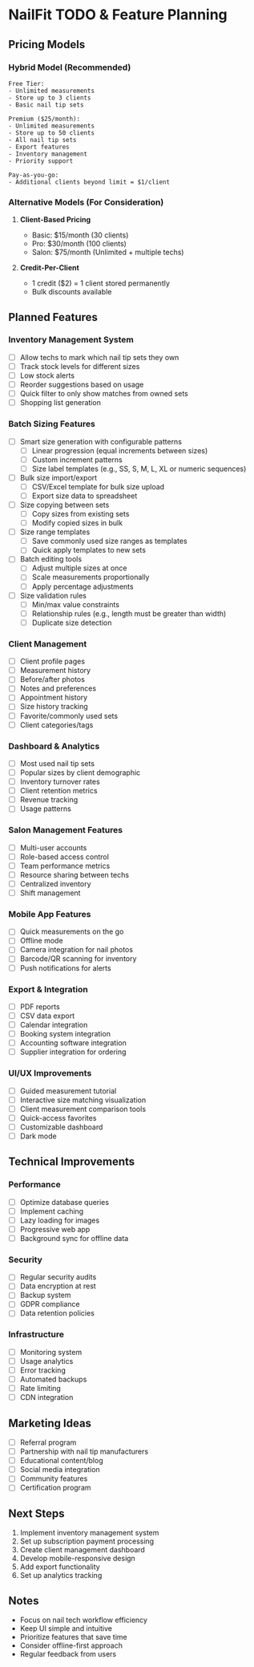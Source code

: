 # NailFit TODO & Feature Planning

## Pricing Models

### Hybrid Model (Recommended)

```
Free Tier:
- Unlimited measurements
- Store up to 3 clients
- Basic nail tip sets

Premium ($25/month):
- Unlimited measurements
- Store up to 50 clients
- All nail tip sets
- Export features
- Inventory management
- Priority support

Pay-as-you-go:
- Additional clients beyond limit = $1/client
```

### Alternative Models (For Consideration)

1. **Client-Based Pricing**

   - Basic: $15/month (30 clients)
   - Pro: $30/month (100 clients)
   - Salon: $75/month (Unlimited + multiple techs)

2. **Credit-Per-Client**
   - 1 credit ($2) = 1 client stored permanently
   - Bulk discounts available

## Planned Features

### Inventory Management System

- [ ] Allow techs to mark which nail tip sets they own
- [ ] Track stock levels for different sizes
- [ ] Low stock alerts
- [ ] Reorder suggestions based on usage
- [ ] Quick filter to only show matches from owned sets
- [ ] Shopping list generation

### Batch Sizing Features

- [ ] Smart size generation with configurable patterns
  - [ ] Linear progression (equal increments between sizes)
  - [ ] Custom increment patterns
  - [ ] Size label templates (e.g., SS, S, M, L, XL or numeric sequences)
- [ ] Bulk size import/export
  - [ ] CSV/Excel template for bulk size upload
  - [ ] Export size data to spreadsheet
- [ ] Size copying between sets
  - [ ] Copy sizes from existing sets
  - [ ] Modify copied sizes in bulk
- [ ] Size range templates
  - [ ] Save commonly used size ranges as templates
  - [ ] Quick apply templates to new sets
- [ ] Batch editing tools
  - [ ] Adjust multiple sizes at once
  - [ ] Scale measurements proportionally
  - [ ] Apply percentage adjustments
- [ ] Size validation rules
  - [ ] Min/max value constraints
  - [ ] Relationship rules (e.g., length must be greater than width)
  - [ ] Duplicate size detection

### Client Management

- [ ] Client profile pages
- [ ] Measurement history
- [ ] Before/after photos
- [ ] Notes and preferences
- [ ] Appointment history
- [ ] Size history tracking
- [ ] Favorite/commonly used sets
- [ ] Client categories/tags

### Dashboard & Analytics

- [ ] Most used nail tip sets
- [ ] Popular sizes by client demographic
- [ ] Inventory turnover rates
- [ ] Client retention metrics
- [ ] Revenue tracking
- [ ] Usage patterns

### Salon Management Features

- [ ] Multi-user accounts
- [ ] Role-based access control
- [ ] Team performance metrics
- [ ] Resource sharing between techs
- [ ] Centralized inventory
- [ ] Shift management

### Mobile App Features

- [ ] Quick measurements on the go
- [ ] Offline mode
- [ ] Camera integration for nail photos
- [ ] Barcode/QR scanning for inventory
- [ ] Push notifications for alerts

### Export & Integration

- [ ] PDF reports
- [ ] CSV data export
- [ ] Calendar integration
- [ ] Booking system integration
- [ ] Accounting software integration
- [ ] Supplier integration for ordering

### UI/UX Improvements

- [ ] Guided measurement tutorial
- [ ] Interactive size matching visualization
- [ ] Client measurement comparison tools
- [ ] Quick-access favorites
- [ ] Customizable dashboard
- [ ] Dark mode

## Technical Improvements

### Performance

- [ ] Optimize database queries
- [ ] Implement caching
- [ ] Lazy loading for images
- [ ] Progressive web app
- [ ] Background sync for offline data

### Security

- [ ] Regular security audits
- [ ] Data encryption at rest
- [ ] Backup system
- [ ] GDPR compliance
- [ ] Data retention policies

### Infrastructure

- [ ] Monitoring system
- [ ] Usage analytics
- [ ] Error tracking
- [ ] Automated backups
- [ ] Rate limiting
- [ ] CDN integration

## Marketing Ideas

- [ ] Referral program
- [ ] Partnership with nail tip manufacturers
- [ ] Educational content/blog
- [ ] Social media integration
- [ ] Community features
- [ ] Certification program

## Next Steps

1. Implement inventory management system
2. Set up subscription payment processing
3. Create client management dashboard
4. Develop mobile-responsive design
5. Add export functionality
6. Set up analytics tracking

## Notes

- Focus on nail tech workflow efficiency
- Keep UI simple and intuitive
- Prioritize features that save time
- Consider offline-first approach
- Regular feedback from users
